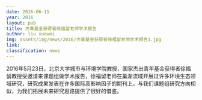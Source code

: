 ```yaml
---
date: 2016-06-15
year: 2016
layout: pub
title: 杰青基金获得者徐福留老师学术报告
author: liu xuewei
img: assets/img/news/2016/杰青基金获得者徐福留老师学术报告1.jpg
link:
classification: news
---
```


2016年5月23日，北京大学城市与环境学院教授，国家杰出青年基金获得者徐福留教授受邀请来课题组做学术报告，徐福留老师在巢湖流域开展过许多环境生态领域研究，研究成果发表在许多国际高影响因子的期刊上。与我们课题组研究方向相似，为我们拓展未来研究思路提供了很好的借鉴。
